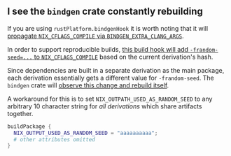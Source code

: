 ## I see the `bindgen` crate constantly rebuilding

If you are using `rustPlatform.bindgenHook` it is worth noting that it will
[propagate `NIX_CFLAGS_COMPILE` via
`BINDGEN_EXTRA_CLANG_ARGS`](https://github.com/NixOS/nixpkgs/blob/3a73796bf2edb1dc026257da827678117ee7af57/pkgs/build-support/rust/hooks/rust-bindgen-hook.sh#L9).

In order to support reproducible builds, [this build hook will add
`-frandom-seed=...` to
`NIX_CFLAGS_COMPILE`](https://github.com/NixOS/nixpkgs/blob/c0b7a892fb042ede583bdaecbbdc804acb85eabe/pkgs/build-support/setup-hooks/reproducible-builds.sh#L6)
based on the current derivation's hash.

Since dependencies are built in a separate derivation as the main package, each
derivation essentially gets a different value for `-frandom-seed`. The `bindgen`
crate will [observe this change and rebuild
itself](https://github.com/rust-lang/rust-bindgen/blob/62859b2c6108c1c0f60d16b9ffe7544a4fbce48b/bindgen/build.rs#L20).

A workaround for this is to set `NIX_OUTPATH_USED_AS_RANDOM_SEED` to any
arbitrary 10 character string for _all derivations_ which share artifacts
together.

```nix
buildPackage {
  NIX_OUTPUT_USED_AS_RANDOM_SEED = "aaaaaaaaaa";
  # other attributes omitted
}
```
